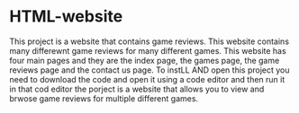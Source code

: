 # HTML-website
This project is a website that contains game reviews. This website contains many differewnt game reviews for many different games. This website has four main pages and they are the index page, the games page, the game reviews page and the contact us page.
To instLL AND open this project you need to download the code and open it using a code editor and then run it in that cod editor
the porject is a website that allows you to view and brwose game reviews for multiple different games.
